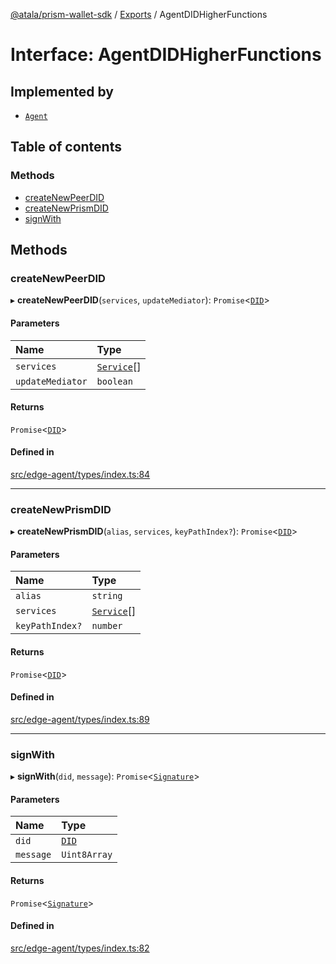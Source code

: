 [@atala/prism-wallet-sdk](../README.md) / [Exports](../modules.md) / AgentDIDHigherFunctions

# Interface: AgentDIDHigherFunctions

## Implemented by

- [`Agent`](../classes/Agent.md)

## Table of contents

### Methods

- [createNewPeerDID](AgentDIDHigherFunctions.md#createnewpeerdid)
- [createNewPrismDID](AgentDIDHigherFunctions.md#createnewprismdid)
- [signWith](AgentDIDHigherFunctions.md#signwith)

## Methods

### createNewPeerDID

▸ **createNewPeerDID**(`services`, `updateMediator`): `Promise`\<[`DID`](../classes/Domain.DID.md)\>

#### Parameters

| Name | Type |
| :------ | :------ |
| `services` | [`Service`](../classes/Domain.Service.md)[] |
| `updateMediator` | `boolean` |

#### Returns

`Promise`\<[`DID`](../classes/Domain.DID.md)\>

#### Defined in

[src/edge-agent/types/index.ts:84](https://github.com/input-output-hk/atala-prism-wallet-sdk-ts/blob/a3fc2aa/src/edge-agent/types/index.ts#L84)

___

### createNewPrismDID

▸ **createNewPrismDID**(`alias`, `services`, `keyPathIndex?`): `Promise`\<[`DID`](../classes/Domain.DID.md)\>

#### Parameters

| Name | Type |
| :------ | :------ |
| `alias` | `string` |
| `services` | [`Service`](../classes/Domain.Service.md)[] |
| `keyPathIndex?` | `number` |

#### Returns

`Promise`\<[`DID`](../classes/Domain.DID.md)\>

#### Defined in

[src/edge-agent/types/index.ts:89](https://github.com/input-output-hk/atala-prism-wallet-sdk-ts/blob/a3fc2aa/src/edge-agent/types/index.ts#L89)

___

### signWith

▸ **signWith**(`did`, `message`): `Promise`\<[`Signature`](Domain.Signature.md)\>

#### Parameters

| Name | Type |
| :------ | :------ |
| `did` | [`DID`](../classes/Domain.DID.md) |
| `message` | `Uint8Array` |

#### Returns

`Promise`\<[`Signature`](Domain.Signature.md)\>

#### Defined in

[src/edge-agent/types/index.ts:82](https://github.com/input-output-hk/atala-prism-wallet-sdk-ts/blob/a3fc2aa/src/edge-agent/types/index.ts#L82)
